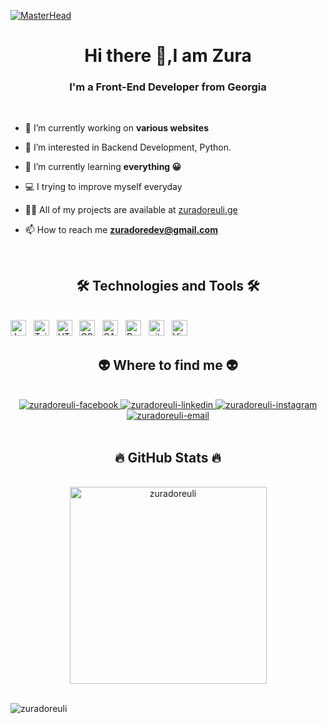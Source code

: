 [![MasterHead](https://dezinebrainz.com/images/web-design-gif.gif)](https://zuradoreuli.ge)
<h1 align="center">Hi there 👋,I am Zura</h1>
<h3 align="center">I'm a Front-End Developer from Georgia</h3>
<br>

- 🔭 I’m currently working on **various websites**

- 👀 I’m interested in Backend Development, Python.

- 🌱 I’m currently learning **everything :grinning:**

- :computer: I trying to improve myself everyday

- 👨‍💻 All of my projects are available at [zuradoreuli.ge](zuradoreuli.ge)

- 📫 How to reach me **zuradoredev@gmail.com**
<br>
<h2 align="center">🛠 Technologies and Tools 🛠</h2>
<br>
<!-- https://simpleicons.org/ -->
<span><img src="https://img.shields.io/badge/JavaScript-282C34?logo=javascript&logoColor=F7DF1E" alt="JavaScript logo" title="JavaScript" height="25" /></span>
&nbsp;
<span><img src="https://img.shields.io/badge/Tailwind%20CSS-282C34?logo=tailwind-css&logoColor=38B2AC" alt="TailwindCSS logo" title="TailwindCSS" height="25" /></span>
&nbsp;
<span><img src="https://img.shields.io/badge/HTML5-282C34?logo=html5&logoColor=E34F26" alt="HTML5 logo" title="HTML5" height="25" /></span>
&nbsp;
<span><img src="https://img.shields.io/badge/CSS3-282C34?logo=css3&logoColor=1572B6" alt="CSS3 logo" title="CSS3" height="25" /></span>
&nbsp;
<span><img src="https://img.shields.io/badge/Sass-282C34?logo=sass&logoColor=CC6699" alt="SASS logo" title="SASS" height="25" /></span>
&nbsp;
<span><img src="https://img.shields.io/badge/Bootstrap-282C34?logo=bootstrap&logoColor=7952B3" alt="Bootstrap logo" title="Bootstrap" height="25" /></span>
&nbsp;
<span><img src="https://img.shields.io/badge/git-282C34?logo=git&logoColor=F05032" alt="git logo" title="git" height="25" /></span>
&nbsp;
<span><img src="https://img.shields.io/badge/VS%20Code-282C34?logo=visual-studio-code&logoColor=007ACC" alt="Visual Studio Code logo" title="Visual Studio Code" height="25" /></span>
&nbsp;
<br>
<h2 align="center">👽 Where to find me 👽</h2>
<br>
<!-- https://icons8.com -->
<div align="center">
  <a href="https://facebook.com/" target="blank">
    <img src="https://img.icons8.com/bubbles/100/000000/facebook-new.png" alt="zuradoreuli-facebook" />
  </a>
  <a href="https://www.linkedin.com/" target="blank">
    <img src="https://img.icons8.com/bubbles/100/000000/linkedin.png" alt="zuradoreuli-linkedin" />
  </a>
  <a href="https://instagram.com/" target="blank">
    <img src="https://img.icons8.com/bubbles/100/000000/instagram.png" alt="zuradoreuli-instagram" />
  </a>
  <a href="gmail.com" target="top">
    <img src="https://img.icons8.com/bubbles/100/000000/apple-mail.png" alt="zuradoreuli-email" />
  </a>
</div>
<br>
<h2 align="center">🔥 GitHub Stats 🔥</h2>
<br>
<div align=center>
  <a href="#" title="ZuraDoreuli">
    <img width="315" align="center" src="https://github-readme-stats.vercel.app/api/top-langs?username=zuradoreuli&show_icons=true&locale=en&layout=compact" alt="zuradoreuli"/>
  </a>
</div>
<br>
<p align="left"> <img src="https://komarev.com/ghpvc/?username=zuradoreuli&label=Profile%20views&color=0e75b6&style=flat" alt="zuradoreuli" /> </p>

